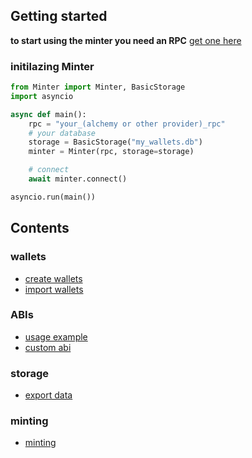 <!-- https://www.github.com/PythonNoob999/tree/main/examples -->

## Getting started
**to start using the minter you need an RPC**
[get one here](https://www.alchemy.com/pricing)

### initilazing Minter
```python
from Minter import Minter, BasicStorage
import asyncio

async def main():
    rpc = "your_(alchemy or other provider)_rpc"
    # your database
    storage = BasicStorage("my_wallets.db")
    minter = Minter(rpc, storage=storage)

    # connect
    await minter.connect()

asyncio.run(main())
```

## Contents

### wallets

* [create wallets](https://www.github.com/PythonNoob999/tree/main/examples/create_wallets.py)
* [import wallets](https://www.github.com/PythonNoob999/tree/main/examples/import_wallets.py)

### ABIs

* [usage example](https://www.github.com/PythonNoob999/tree/main/examples/abi.py)
* [custom abi](https://www.github.com/PythonNoob999/tree/main/examples/custom_abi.py)

### storage

* [export data](https://www.github.com/PythonNoob999/tree/main/examples/export.py)

### minting

* [minting](https://www.github.com/PythonNoob999/tree/main/examples/mint.py)